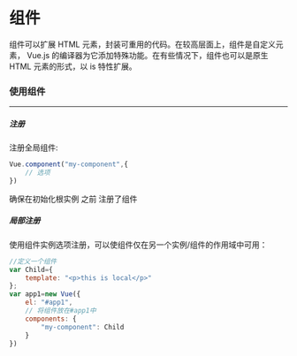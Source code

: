 # 组件
组件可以扩展 HTML 元素，封装可重用的代码。在较高层面上，组件是自定义元素， Vue.js 的编译器为它添加特殊功能。在有些情况下，组件也可以是原生 HTML 元素的形式，以 is 特性扩展。
### 使用组件
---
##### 注册
注册全局组件: 
````javascript
Vue.component("my-component",{
    // 选项
})
````
确保在初始化根实例 之前 注册了组件
##### 局部注册
使用组件实例选项注册，可以使组件仅在另一个实例/组件的作用域中可用：
````javascript
//定义一个组件
var Child={
    template: "<p>this is local</p>"
};
var app1=new Vue({
    el: "#app1",
    // 将组件放在#app1中
    components: {
        "my-component": Child
    }
})
````
